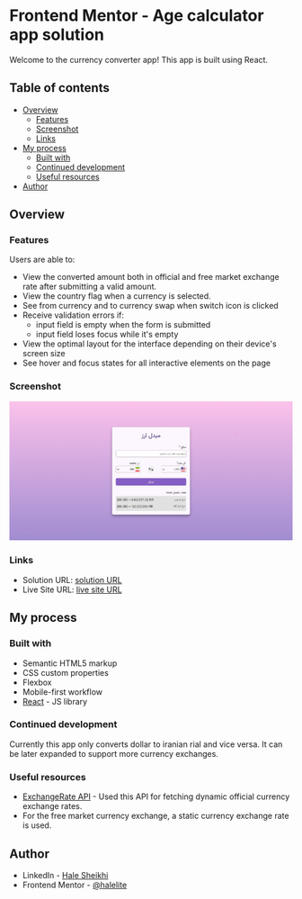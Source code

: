 # Frontend Mentor - Age calculator app solution

Welcome to the currency converter app! This app is built using React.

## Table of contents

- [Overview](#overview)
  - [Features](#features)
  - [Screenshot](#screenshot)
  - [Links](#links)
- [My process](#my-process)
  - [Built with](#built-with)
  - [Continued development](#continued-development)
  - [Useful resources](#useful-resources)
- [Author](#author)

## Overview

### Features

Users are able to:

- View the converted amount both in official and free market exchange rate after submitting a valid amount.
- View the country flag when a currency is selected.
- See from currency and to currency swap when switch icon is clicked
- Receive validation errors if:
  - input field is empty when the form is submitted
  - input field loses focus while it's empty
- View the optimal layout for the interface depending on their device's screen size
- See hover and focus states for all interactive elements on the page

### Screenshot

![Design preview for currency converter app](./public/design/currency-converter-screenshot.jpeg)

### Links

- Solution URL: [solution URL](https://your-solution-url.com)
- Live Site URL: [live site URL](https://your-live-site-url.com)

## My process

### Built with

- Semantic HTML5 markup
- CSS custom properties
- Flexbox
- Mobile-first workflow
- [React](https://reactjs.org/) - JS library

### Continued development

Currently this app only converts dollar to iranian rial and vice versa. It can be later expanded to support more currency exchanges.

### Useful resources

- [ExchangeRate API](https://www.exchangerate-api.com/) - Used this API for fetching dynamic official currency exchange rates.
- For the free market currency exchange, a static currency exchange rate is used.

## Author

- LinkedIn - [Hale Sheikhi](https://www.linkedin.com/in/hale-sheikhi/)
- Frontend Mentor - [@halelite](https://www.frontendmentor.io/profile/halelite)
